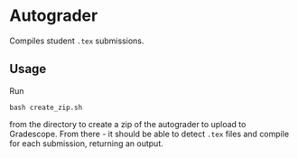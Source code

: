 # Autograder

Compiles student `.tex` submissions. 

## Usage

Run
```
bash create_zip.sh
```
from the directory to create a zip of the autograder to upload to Gradescope. From there - it should be able to detect `.tex` files and compile for each submission, returning an output. 
